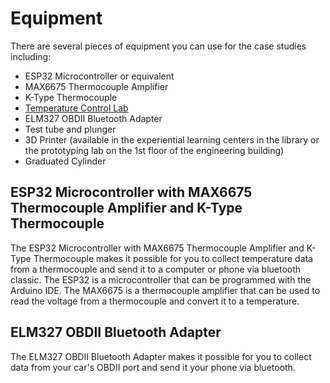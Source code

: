 # Equipment
There are several pieces of equipment you can use for the case studies including:
- ESP32 Microcontroller or equivalent
- MAX6675 Thermocouple Amplifier
- K-Type Thermocouple
- [Temperature Control Lab](http://apmonitor.com/pdc/index.php/Main/ArduinoTemperatureControl)
- ELM327 OBDII Bluetooth Adapter
- Test tube and plunger
- 3D Printer (available in the experiential learning centers in the library or the prototyping lab on the 1st floor of the engineering building)
- Graduated Cylinder

## ESP32 Microcontroller with MAX6675 Thermocouple Amplifier and K-Type Thermocouple
The ESP32 Microcontroller with MAX6675 Thermocouple Amplifier and K-Type Thermocouple makes it possible for you to collect temperature data from a thermocouple and send it to a computer or phone via bluetooth classic. The ESP32 is a microcontroller that can be programmed with the Arduino IDE. The MAX6675 is a thermocouple amplifier that can be used to read the voltage from a thermocouple and convert it to a temperature. 

## ELM327 OBDII Bluetooth Adapter
The ELM327 OBDII Bluetooth Adapter makes it possible for you to collect data from your car's OBDII port and send it your phone via bluetooth. 
